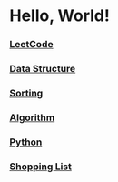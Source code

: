 # Hello, World!

### [LeetCode](leetcode/leetcode.md)
### [Data Structure](dataStructure/dataStructure.md)
### [Sorting](sorting/sorting.md)
### [Algorithm](algorithm/algorithm.md)
### [Python](Python/python.md)
### [Shopping List](shoppinglist/shoppinglist.md)

